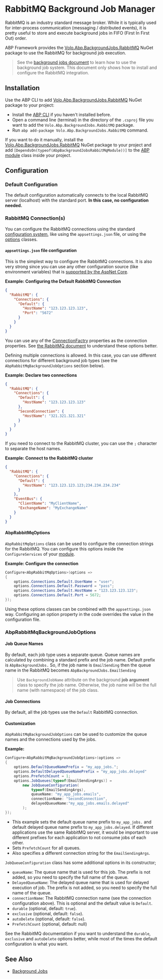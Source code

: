 # RabbitMQ Background Job Manager

RabbitMQ is an industry standard message broker. While it is typically used for inter-process communication (messaging / distributed events), it is pretty useful to store and execute background jobs in FIFO (First In First Out) order.

ABP Framework provides the [Volo.Abp.BackgroundJobs.RabbitMQ](https://www.nuget.org/packages/Volo.Abp.BackgroundJobs.RabbitMQ) NuGet package to use the RabbitMQ for background job execution.

> See the [background jobs document](Background-Jobs.md) to learn how to use the background job system. This document only shows how to install and configure the RabbitMQ integration.

## Installation

Use the ABP CLI to add [Volo.Abp.BackgroundJobs.RabbitMQ](https://www.nuget.org/packages/Volo.Abp.BackgroundJobs.RabbitMQ) NuGet package to your project:

* Install the [ABP CLI](https://docs.abp.io/en/abp/latest/CLI) if you haven't installed before.
* Open a command line (terminal) in the directory of the `.csproj` file you want to add the `Volo.Abp.BackgroundJobs.RabbitMQ` package.
* Run `abp add-package Volo.Abp.BackgroundJobs.RabbitMQ` command.

If you want to do it manually, install the [Volo.Abp.BackgroundJobs.RabbitMQ](https://www.nuget.org/packages/Volo.Abp.BackgroundJobs.RabbitMQ) NuGet package to your project and add `[DependsOn(typeof(AbpBackgroundJobsRabbitMqModule))]` to the [ABP module](Module-Development-Basics.md) class inside your project.

## Configuration

### Default Configuration

The default configuration automatically connects to the local RabbitMQ server (localhost) with the standard port. **In this case, no configuration needed.**

### RabbitMQ Connection(s)

You can configure the RabbitMQ connections using the standard [configuration system](Configuration.md), like using the `appsettings.json` file, or using the [options](Options.md) classes.

#### `appsettings.json` file configuration

This is the simplest way to configure the RabbitMQ connections. It is also very strong since you can use any other configuration source (like environment variables) that is [supported by the AspNet Core](https://docs.microsoft.com/en-us/aspnet/core/fundamentals/configuration/).

**Example:  Configuring the Default RabbitMQ Connection**

````json
{
  "RabbitMQ": {
    "Connections": {
      "Default": {
        "HostName": "123.123.123.123",
        "Port": "5672"
      }
    }
  }
}
````

You can use any of the [ConnectionFactry](http://rabbitmq.github.io/rabbitmq-dotnet-client/api/RabbitMQ.Client.ConnectionFactory.html#properties) properties as the connection properties. See [the RabbitMQ document](https://www.rabbitmq.com/dotnet-api-guide.html#exchanges-and-queues) to understand these options better.

Defining multiple connections is allowed. In this case, you can use different connections for different background job types (see the `AbpRabbitMqBackgroundJobOptions` section below).

**Example: Declare two connections**

````json
{
  "RabbitMQ": {
    "Connections": {
      "Default": {
        "HostName": "123.123.123.123"
      },
      "SecondConnection": {
        "HostName": "321.321.321.321"
      }
    }
  }
}
````

If you need to connect to the RabbitMQ cluster, you can use the `;` character to separate the host names.

**Example: Connect to the RabbitMQ cluster**

```json
{
  "RabbitMQ": {
    "Connections": {
      "Default": {
        "HostName": "123.123.123.123;234.234.234.234"
      }
    },
    "EventBus": {
      "ClientName": "MyClientName",
      "ExchangeName": "MyExchangeName"
    }
  }
}
```

#### AbpRabbitMqOptions

`AbpRabbitMqOptions` class can be used to configure the connection strings for the RabbitMQ. You can configure this options inside the `ConfigureServices` of your [module](Module-Development-Basics.md).

**Example: Configure the connection**

````csharp
Configure<AbpRabbitMqOptions>(options =>
{
    options.Connections.Default.UserName = "user";
    options.Connections.Default.Password = "pass";
    options.Connections.Default.HostName = "123.123.123.123";
    options.Connections.Default.Port = 5672;
});
````

Using these options classes can be combined with the `appsettings.json` way. Configuring an option property in the code overrides the value in the configuration file.

### AbpRabbitMqBackgroundJobOptions

#### Job Queue Names

By default, each job type uses a separate queue. Queue names are calculated by combining a standard prefix and the job name. Default prefix is `AbpBackgroundJobs.` So, if the job name is `EmailSending` then the queue name in the RabbitMQ becomes `AbpBackgroundJobs.EmailSending`

> Use `BackgroundJobName` attribute on the background **job argument** class to specify the job name. Otherwise, the job name will be the full name (with namespace) of the job class.

#### Job Connections

By default, all the job types use the `Default` RabbitMQ connection.

#### Customization

`AbpRabbitMqBackgroundJobOptions` can be used to customize the queue names and the connections used by the jobs.

**Example:**

````csharp
Configure<AbpRabbitMqBackgroundJobOptions>(options =>
{
    options.DefaultQueueNamePrefix = "my_app_jobs.";
    options.DefaultDelayedQueueNamePrefix = "my_app_jobs.delayed"
    options.PrefetchCount = 1;
    options.JobQueues[typeof(EmailSendingArgs)] =
        new JobQueueConfiguration(
            typeof(EmailSendingArgs),
            queueName: "my_app_jobs.emails",
            connectionName: "SecondConnection",
            delayedQueueName:"my_app_jobs.emails.delayed"
        );
});
````

* This example sets the default queue name prefix to `my_app_jobs.` and default delayed queue name prefix to `my_app_jobs.delayed`. If different applications use the same RabbitMQ server, it would be important to use different prefixes for each application to not consume jobs of each other.
* Sets `PrefetchCount` for all queues.
* Also specifies a different connection string for the `EmailSendingArgs`.

`JobQueueConfiguration` class has some additional options in its constructor;

* `queueName`: The queue name that is used for this job. The prefix is not added, so you need to specify the full name of the queue.
* `DelayedQueueName`: The delayed queue name that is used for delayed execution of job. The prefix is not added, so you need to specify the full name of the queue.
* `connectionName`: The RabbitMQ connection name (see the connection configuration above). This is optional and the default value is `Default`.
* `durable` (optional, default: `true`).
* `exclusive` (optional, default: `false`).
* `autoDelete` (optional, default: `false`).
* `PrefetchCount` (optional, default: null)

See the RabbitMQ documentation if you want to understand the `durable`, `exclusive` and `autoDelete` options better, while most of the times the default configuration is what you want. 

## See Also

* [Background Jobs](Background-Jobs.md)